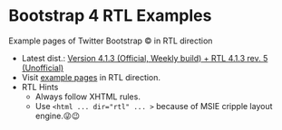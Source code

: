 # Bootstrap 4 RTL Examples
Example pages of Twitter Bootstrap &copy; in RTL direction
- Latest dist.: [Version 4.1.3 (Official, Weekly build) + RTL 4.1.3 rev. 5 (Unofficial)](https://perseusthegreat.github.io/bs4rtl-examples/archive/bootstrap-4.1.3-plus-rtl-rev.5-dist.zip)
- Visit [example pages](https://perseusthegreat.github.io/bs4rtl-examples/) in RTL direction.
- RTL Hints
  - Always follow XHTML rules.
  - Use `<html ... dir="rtl" ... >` because of MSIE cripple layout engine.😜😉
  